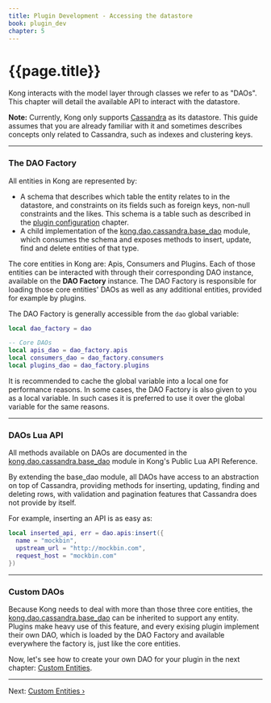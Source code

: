```yaml
---
title: Plugin Development - Accessing the datastore
book: plugin_dev
chapter: 5
---
```


# {{page.title}}

Kong interacts with the model layer through classes we refer to as "DAOs". This chapter will detail the available API to interact with the datastore.

<div class="alert alert-warning">
  <strong>Note:</strong> Currently, Kong only supports <a href="http://cassandra.apache.org/">Cassandra</a> as its datastore. This guide assumes that you are already familiar with it and sometimes describes concepts only related to Cassandra, such as indexes and clustering keys.
</div>

---

### The DAO Factory

All entities in Kong are represented by:

- A schema that describes which table the entity relates to in the datastore, and constraints on its fields such as foreign keys, non-null constraints and the likes. This schema is a table such as described in the [plugin configuration]({{page.book.chapters.plugin-configuration}}) chapter.
- A child implementation of the [kong.dao.cassandra.base_dao] module, which consumes the schema and exposes methods to insert, update, find and delete entities of that type.

The core entities in Kong are: Apis, Consumers and Plugins. Each of those entities can be interacted with through their corresponding DAO instance, available on the **DAO Factory** instance. The DAO Factory is responsible for loading those core entities' DAOs as well as any additional entities, provided for example by plugins.

The DAO Factory is generally accessible from the `dao` global variable:

```lua
local dao_factory = dao

-- Core DAOs
local apis_dao = dao_factory.apis
local consumers_dao = dao_factory.consumers
local plugins_dao = dao_factory.plugins
```

It is recommended to cache the global variable into a local one for performance reasons. In some cases, the DAO Factory is also given to you as a local variable. In such cases it is preferred to use it over the global variable for the same reasons.

---

### DAOs Lua API

All methods available on DAOs are documented in the [kong.dao.cassandra.base_dao] module in Kong's Public Lua API Reference.

By extending the base_dao module, all DAOs have access to an abstraction on top of Cassandra, providing methods for inserting, updating, finding and deleting rows, with validation and pagination features that Cassandra does not provide by itself.

For example, inserting an API is as easy as:

```lua
local inserted_api, err = dao.apis:insert({
  name = "mockbin",
  upstream_url = "http://mockbin.com",
  request_host = "mockbin.com"
})
```

---

### Custom DAOs

Because Kong needs to deal with more than those three core entities, the [kong.dao.cassandra.base_dao][kong.dao.cassandra.base_dao] can be inherited to support any entity. Plugins make heavy use of this feature, and every exising plugin implement their own DAO, which is loaded by the DAO Factory and available everywhere the factory is, just like the core entities.

Now, let's see how to create your own DAO for your plugin in the next chapter: [Custom Entities]({{page.book.next}}).

---

Next: [Custom Entities &rsaquo;]({{page.book.next}})

[kong.dao.cassandra.base_dao]: /docs/{{page.kong_version}}/lua-reference/modules/kong.dao.cassandra.base_dao
